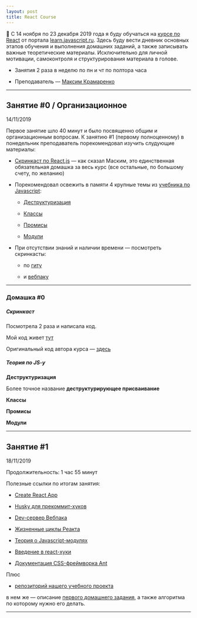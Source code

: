 ```yaml
---
layout: post
title: React Course
---
```


:pencil: С 14 ноября по 23 декабря 2019 года я буду обучаться на [курсе по React](https://learn.javascript.ru/courses/react) от портала [learn.javascript.ru](https://learn.javascript.ru). Здесь буду вести дневник основных этапов обучения и выполнения домашних заданий, а также записывать важные теоретические материалы. Исключительно для личной мотивации, самоконтроля и структурирования материала в голове.

* Занятия 2 раза в неделю по пн и чт по полтора часа

* Преподаватель — [Максим Крамаренко](https://learn.javascript.ru/profile/maksym-kramarenko)

---

<h2 class="post__small-heading">Занятие #0 / Организационное</h2>

14/11/2019

Первое занятие шло 40 минут и было посвященно общим и организационным вопросам.
К занятию #1 (первому полноценному) в понедельник преподаватель порекомендовал изучить слудующие материалы:

* [Скринкаст по React.js](https://learn.javascript.ru/screencast/react) — как сказал Маским, это единственная обязательная домашка за весь курс (все остальные, по большому счету, по желанию)

* Порекомендовал освежить в памяти 4 крупные темы из [учебника по Javascript](https://learn.javascript.ru/):

    + [Деструктуризация](https://learn.javascript.ru/destructuring-assignment)

    + [Классы](https://learn.javascript.ru/class)

    + [Промисы](https://learn.javascript.ru/async)

    + [Модули](https://learn.javascript.ru/modules)

* При отсутствии знаний и наличии времени — посмотреть скринкасты:

    + по [гиту](https://learn.javascript.ru/screencast/git)

    + и [вебпаку](https://learn.javascript.ru/screencast/webpack)

<hr class="small">

### Домашка #0

<h5 class="post__underlined-heading">Скринкаст</h5>

Посмотрела 2 раза и написала код.

Мой код живет [тут](https://github.com/EkaterinaSava/react__screencast)

Оригинальный код автора курса — [здесь](https://github.com/javascriptru/react-screencast-code)


<h5 class="post__underlined-heading">Теория по JS-y</h5>

__Деструктуризация__

Более точное название __деструктурирующее присваивание__

__Классы__

__Промисы__

__Модули__

---

<h2 class="post__small-heading">Занятие #1</h2>

18/11/2019

Продолжительность: 1 час 55 минут

Полезные ссылки по итогам занятия:

+ [Create React App](https://github.com/facebook/create-react-app)

+ [Husky для прекоммит-хуков](https://www.npmjs.com/package/husky)

+ [Dev-сервер Вебпака](https://webpack.js.org/configuration/dev-server/)

+ [Жизненные циклы Реакта](http://projects.wojtekmaj.pl/react-lifecycle-methods-diagram/)

+ [Теория о Javascript-модулях](https://developer.mozilla.org/en-US/docs/Web/JavaScript/Guide/Modules)

+ [Введение в react-хуки](https://reactjs.org/docs/hooks-intro.html)

+ [Документация CSS-фреймворка Ant](https://ant.design/)

Плюс

+ [репозиторий нашего учебного проекта](https://github.com/Ta4i/react-2019-11-14)

в нем же — описание [первого домашнего задания](https://github.com/Ta4i/react-2019-11-14#ht1), а также алгоритма по которому нужно его делать.

---

<!-- 14/11/2019 -->
